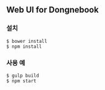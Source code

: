 ## Web UI for Dongnebook

### 설치
    $ bower install
    $ npm install

### 사용 예
    $ gulp build
    $ npm start

